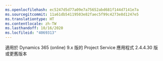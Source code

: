 ```yaml
---
ms.openlocfilehash: ec5247d5d77a09e7a75652abd681f144d7141e7a
ms.sourcegitcommit: 11a61db54119503e82faec5f99c4273e8d1247e5
ms.translationtype: HT
ms.contentlocale: zh-TW
ms.lasthandoff: 10/16/2020
ms.locfileid: "4069313"
---
```

適用於 Dynamics 365 (online) 9.x 版的 Project Service 應用程式 2.4.4.30 版或更舊版本
